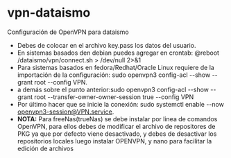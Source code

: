 # vpn-dataismo
Configuración de OpenVPN para dataismo

- Debes de colocar en el archivo key.pass los datos del usuario.
- En sistemas basados den debian puedes agregar en crontab: @reboot /dataismo/vpn/connect.sh > /dev/null 2>&1
- Para sistemas basados en fedora/Redhat/Oracle Linux requiere de la importación de la configuración: sudo openvpn3 config-acl --show --grant root --config VPN.
- a demás sobre el punto anterior:sudo openvpn3 config-acl --show --grant root --transfer-owner-owner-session true --config VPN
- Por último hacer que se inicie la conexión: sudo systemctl enable --now openvpn3-session@VPN.service.
- **NOTA:** Para freeNas(trueNas) se debe instalar por linea de comandos OpenVPN, para ellos debes de modificar el archivo de repositores de PKG ya que por defecto viene desactivado, y debes de desactivar los repositorios locales luego instalar OPENVPN, y nano para facilitar la edición de archivos